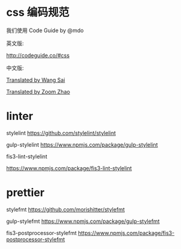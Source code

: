 # css 编码规范

我们使用 Code Guide by @mdo

英文版:

http://codeguide.co/#css

中文版:

[Translated by Wang Sai](http://codeguide.bootcss.com/#css)

[Translated by Zoom Zhao](http://zoomzhao.github.io/code-guide/#css)

# linter

stylelint https://github.com/stylelint/stylelint

gulp-stylelint https://www.npmjs.com/package/gulp-stylelint

fis3-lint-stylelint

https://www.npmjs.com/package/fis3-lint-stylelint

# prettier

stylefmt https://github.com/morishitter/stylefmt

gulp-stylefmt https://www.npmjs.com/package/gulp-stylefmt

fis3-postprocessor-stylefmt https://www.npmjs.com/package/fis3-postprocessor-stylefmt